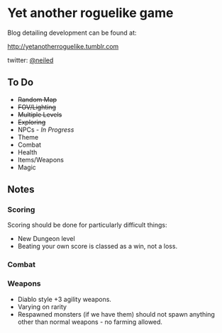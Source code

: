 # Yet another roguelike game

Blog detailing development can be found at:

http://yetanotherroguelike.tumblr.com

twitter:  [@neiled](http://twitter.com/neiled)

## To Do
* ~~Random Map~~
* ~~FOV/Lighting~~
* ~~Multiple Levels~~
* ~~Exploring~~
* NPCs - *In Progress*
* Theme
* Combat
* Health
* Items/Weapons
* Magic


## Notes

### Scoring

Scoring should be done for particularly difficult things:
* New Dungeon level
* Beating your own score is classed as a win, not a loss.

### Combat

### Weapons
* Diablo style +3 agility weapons.
* Varying on rarity
* Respawned monsters (if we have them) should not spawn anything other than normal weapons - no farming allowed.
